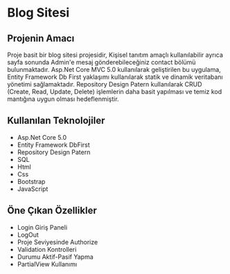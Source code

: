 # Blog Sitesi
## Projenin Amacı
Proje basit bir blog sitesi projesidir, Kişisel tanıtım amaçlı kullanılabilir ayrıca sayfa sonunda Admin'e mesaj gönderebileceğiniz contact bölümü bulunmaktadır.
Asp.Net Core MVC 5.0 kullanılarak geliştirilen bu uygulama, Entity Framework Db First yaklaşımı kullanılarak statik ve dinamik veritabanı yönetimi sağlamaktadır. Repository Design Patern kullanılarak CRUD (Create, Read, Update, Delete) işlemlerin daha basit yapılması ve temiz kod mantığına uygun olması hedeflenmiştir.
## Kullanılan Teknolojiler
- Asp.Net Core 5.0
- Entity Framework DbFirst
- Repository Design Patern
- SQL
- Html
- Css
- Bootstrap
- JavaScript
 ## Öne Çıkan Özellikler
 - Login Giriş Paneli
 - LogOut
 - Proje Seviyesinde Authorize
 - Validation Kontrolleri
 - Durumu Aktif-Pasif Yapma
 - PartialView Kullanımı

  

